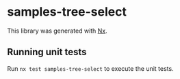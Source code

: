 # samples-tree-select

This library was generated with [Nx](https://nx.dev).

## Running unit tests

Run `nx test samples-tree-select` to execute the unit tests.
